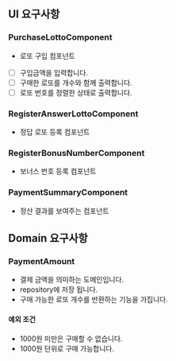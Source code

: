 ## UI 요구사항

### PurchaseLottoComponent

- 로또 구입 컴포넌트

- [ ] 구입금액을 입력합니다.
- [ ] 구매한 로또를 개수와 함께 출력합니다.
- [ ] 로또 번호를 정렬한 상태로 출력합니다.

### RegisterAnswerLottoComponent

- 정답 로또 등록 컴포넌트

### RegisterBonusNumberComponent

- 보너스 번호 등록 컴포넌트

### PaymentSummaryComponent

- 정산 결과를 보여주는 컴포넌트

## Domain 요구사항

### PaymentAmount

- 결제 금액을 의미하는 도메인입니다.
- repository에 저장 됩니다.
- 구매 가능한 로또 개수를 반환하는 기능을 가집니다.

#### 예외 조건

- 1000원 미만은 구매할 수 없습니다.
- 1000원 단위로 구매 가능합니다.
